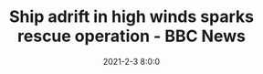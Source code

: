 ---
"title": "Ship adrift in high winds sparks rescue operation - BBC News"
"date": "2021-2-3 8:0:0"
"feed_name": "GOOGLENEWSDRILLING"
"feed_website": "https://news.google.com/search?q=drilling%2Bincident&hl=en-US&gl=US&ceid=US:en"
"feed_rss": "https://news.google.com/rss/search?q=drilling%2Bincident&hl=en-US&gl=US&ceid=US:en"
"link": "https://www.bbc.com/news/uk-scotland-glasgow-west-55893181"
"file": "_posts/2021-1-1-7d2237f5cdbb75d8581a06744ae938d50eec56ee.md"
"accident": "0"
"drilling": "0"
---